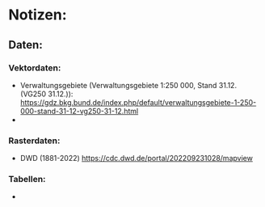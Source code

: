# Notizen:
## Daten:
### Vektordaten:
- Verwaltungsgebiete (Verwaltungsgebiete 1:250 000, Stand 31.12. (VG250 31.12.)): 
https://gdz.bkg.bund.de/index.php/default/verwaltungsgebiete-1-250-000-stand-31-12-vg250-31-12.html
- 
### Rasterdaten:
- DWD (1881-2022) https://cdc.dwd.de/portal/202209231028/mapview

### Tabellen:
- 

